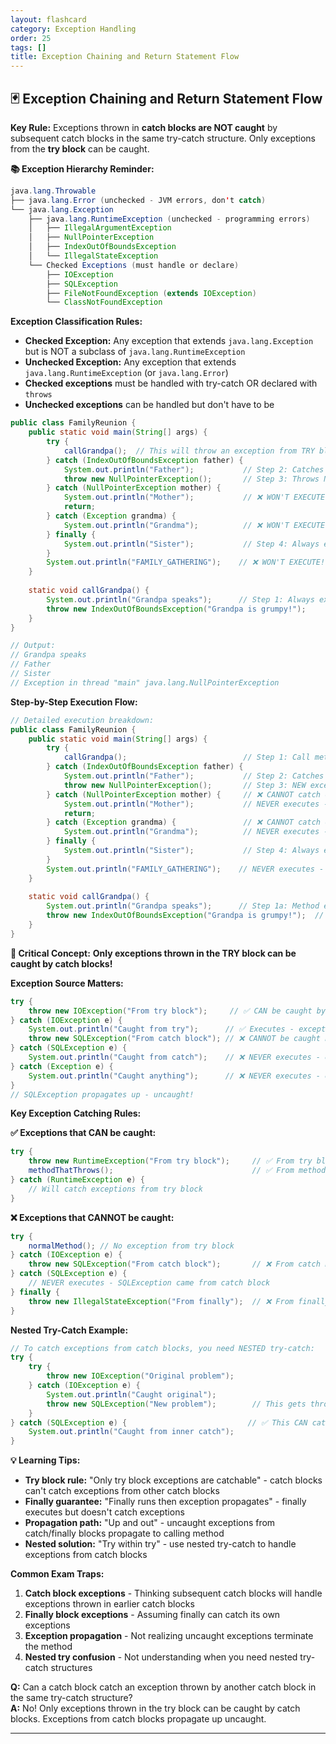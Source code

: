```yaml
---
layout: flashcard
category: Exception Handling
order: 25
tags: []
title: Exception Chaining and Return Statement Flow
---
```


## 🃏 Exception Chaining and Return Statement Flow

**Key Rule:** Exceptions thrown in **catch blocks are NOT caught** by subsequent catch blocks in the same try-catch structure. Only exceptions from the **try block** can be caught.

**📚 Exception Hierarchy Reminder:**
```java
java.lang.Throwable
├── java.lang.Error (unchecked - JVM errors, don't catch)
└── java.lang.Exception
    ├── java.lang.RuntimeException (unchecked - programming errors)
    │   ├── IllegalArgumentException
    │   ├── NullPointerException  
    │   ├── IndexOutOfBoundsException
    │   └── IllegalStateException
    └── Checked Exceptions (must handle or declare)
        ├── IOException
        ├── SQLException
        ├── FileNotFoundException (extends IOException)
        └── ClassNotFoundException
```

**Exception Classification Rules:**
- **Checked Exception:** Any exception that extends `java.lang.Exception` but is NOT a subclass of `java.lang.RuntimeException`
- **Unchecked Exception:** Any exception that extends `java.lang.RuntimeException` (or `java.lang.Error`)
- **Checked exceptions** must be handled with try-catch OR declared with `throws`
- **Unchecked exceptions** can be handled but don't have to be

```java
public class FamilyReunion {
    public static void main(String[] args) {
        try {
            callGrandpa();  // This will throw an exception from TRY block
        } catch (IndexOutOfBoundsException father) {
            System.out.println("Father");           // Step 2: Catches exception from try block
            throw new NullPointerException();       // Step 3: Throws NEW exception from CATCH block
        } catch (NullPointerException mother) {
            System.out.println("Mother");           // ❌ WON'T EXECUTE! Exception not from try block
            return;                                 
        } catch (Exception grandma) {
            System.out.println("Grandma");          // ❌ WON'T EXECUTE! Exception not from try block
        } finally {
            System.out.println("Sister");           // Step 4: Always executes
        }
        System.out.println("FAMILY_GATHERING");    // ❌ WON'T EXECUTE! NullPointerException propagates
    }
    
    static void callGrandpa() {
        System.out.println("Grandpa speaks");      // Step 1: Always executes first
        throw new IndexOutOfBoundsException("Grandpa is grumpy!");
    }
}

// Output:
// Grandpa speaks
// Father  
// Sister
// Exception in thread "main" java.lang.NullPointerException
```

**Step-by-Step Execution Flow:**

```java
// Detailed execution breakdown:
public class FamilyReunion {
    public static void main(String[] args) {
        try {
            callGrandpa();                          // Step 1: Call method - throws IndexOutOfBoundsException
        } catch (IndexOutOfBoundsException father) {
            System.out.println("Father");           // Step 2: Catches exception FROM TRY BLOCK
            throw new NullPointerException();       // Step 3: NEW exception FROM CATCH BLOCK
        } catch (NullPointerException mother) {     // ❌ CANNOT catch exceptions from catch blocks!
            System.out.println("Mother");           // NEVER executes - exception not from try block
            return;                                 
        } catch (Exception grandma) {               // ❌ CANNOT catch exceptions from catch blocks!
            System.out.println("Grandma");          // NEVER executes - exception not from try block  
        } finally {
            System.out.println("Sister");           // Step 4: Always executes before exception propagates
        }
        System.out.println("FAMILY_GATHERING");    // NEVER executes - uncaught exception terminates method
    }
    
    static void callGrandpa() {
        System.out.println("Grandpa speaks");      // Step 1a: Method execution
        throw new IndexOutOfBoundsException("Grandpa is grumpy!");  // Step 1b: Exception FROM TRY BLOCK
    }
}
```

**🚨 Critical Concept:** **Only exceptions thrown in the TRY block can be caught by catch blocks!**

**Exception Source Matters:**
```java
try {
    throw new IOException("From try block");     // ✅ CAN be caught by catch blocks below
} catch (IOException e) {
    System.out.println("Caught from try");      // ✅ Executes - exception from try block
    throw new SQLException("From catch block"); // ❌ CANNOT be caught by catch blocks below  
} catch (SQLException e) {
    System.out.println("Caught from catch");    // ❌ NEVER executes - exception from catch block
} catch (Exception e) {
    System.out.println("Caught anything");      // ❌ NEVER executes - exception from catch block
}
// SQLException propagates up - uncaught!
```

**Key Exception Catching Rules:**

**✅ Exceptions that CAN be caught:**
```java
try {
    throw new RuntimeException("From try block");     // ✅ From try block
    methodThatThrows();                               // ✅ From method called in try block  
} catch (RuntimeException e) {
    // Will catch exceptions from try block
}
```

**❌ Exceptions that CANNOT be caught:**
```java
try {
    normalMethod(); // No exception from try block
} catch (IOException e) {
    throw new SQLException("From catch block");       // ❌ From catch block - won't be caught
} catch (SQLException e) {
    // NEVER executes - SQLException came from catch block
} finally {
    throw new IllegalStateException("From finally");  // ❌ From finally block - won't be caught  
}
```

**Nested Try-Catch Example:**
```java
// To catch exceptions from catch blocks, you need NESTED try-catch:
try {
    try {
        throw new IOException("Original problem");
    } catch (IOException e) {
        System.out.println("Caught original");
        throw new SQLException("New problem");        // This gets thrown to outer try
    }
} catch (SQLException e) {                           // ✅ This CAN catch it - different try block!
    System.out.println("Caught from inner catch");
}
```

**💡 Learning Tips:**
- **Try block rule:** "Only try block exceptions are catchable" - catch blocks can't catch exceptions from other catch blocks
- **Finally guarantee:** "Finally runs then exception propagates" - finally executes but doesn't catch exceptions
- **Propagation path:** "Up and out" - uncaught exceptions from catch/finally blocks propagate to calling method
- **Nested solution:** "Try within try" - use nested try-catch to handle exceptions from catch blocks

**Common Exam Traps:**
1. **Catch block exceptions** - Thinking subsequent catch blocks will handle exceptions thrown in earlier catch blocks
2. **Finally block exceptions** - Assuming finally can catch its own exceptions
3. **Exception propagation** - Not realizing uncaught exceptions terminate the method
4. **Nested try confusion** - Not understanding when you need nested try-catch structures

**Q:** Can a catch block catch an exception thrown by another catch block in the same try-catch structure?  
**A:** No! Only exceptions thrown in the try block can be caught by catch blocks. Exceptions from catch blocks propagate up uncaught.

---